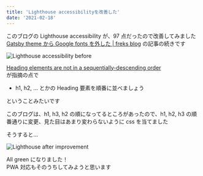 ```yaml
---
title: 'Lighthouse accessibilityを改善した'
date: '2021-02-18'
---
```


このブログの Lighthouse accessibility が、97 点だったので改善してみました  
[Gatsby theme から Google fonts を外した \| freks blog](https://blog.freks.jp/remove-google-fonts-from-gatsby-theme/) の記事の続きです

![Lighthouse accessibility before](/improve-lighthouse-accessibility/Lighthouse-accessibility-before.png)

[Heading elements are not in a sequentially-descending order](https://web.dev/heading-order/)  
が指摘の点で

- h1, h2, ... とかの Heading 要素を順番に並べましょう

ということみたいです

このブログは、h1, h3, h2 の順になってるところがあったので、h1, h2, h3 の順番通りに変更、見た目はあまり変わらないように css を当てました

そうすると...

![Lighthouse after improvement](/improve-lighthouse-accessibility/Lighthouse-after.png)

All green になりました！  
PWA 対応もそのうちしてみようと思います
